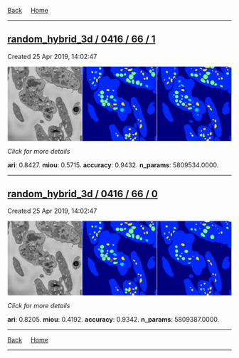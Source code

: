 
[Back](..)&nbsp;&nbsp;&nbsp;&nbsp;&nbsp;[Home](https://leapmanlab.github.io/snapshots)

---

<div class="summary"><a href="1"><h2>random_hybrid_3d / 0416 / 66 / 1</h2></a><p>Created 25 Apr 2019, 14:02:47
</p><a href="1"><img src="1/media/summary.png" align="center"></a><p>
<i>Click for more details</i>
</p></div>

**ari**: 0.8427. **miou**: 0.5715. **accuracy**: 0.9432. **n_params**: 5809534.0000. 

---

<div class="summary"><a href="0"><h2>random_hybrid_3d / 0416 / 66 / 0</h2></a><p>Created 25 Apr 2019, 14:02:47
</p><a href="0"><img src="0/media/summary.png" align="center"></a><p>
<i>Click for more details</i>
</p></div>

**ari**: 0.8205. **miou**: 0.4192. **accuracy**: 0.9342. **n_params**: 5809387.0000. 

---

[Back](..)&nbsp;&nbsp;&nbsp;&nbsp;&nbsp;[Home](https://leapmanlab.github.io/snapshots)

---